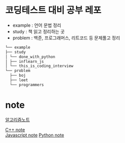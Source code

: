 # 코딩테스트 대비 공부 레포

- example : 언어 문법 정리
- study : 책 읽고 정리하는 곳
- problem : 백준, 프로그래머스, 리트코드 등 문제풀고 정리

```bash
└── example
├── study
│ └── done_with_python
│ ├── inflearn_js
│ └── this_is_coding_interview
└── problem
  ├── boj
  ├── leet
  └── programmers
```

# note

[알고리즘노트](https://siwonblue.notion.site/d9985e6e01594727ae82ffc378b22b48?v=4c08fe47dc314d079d34e3a9b90a4388)

[C++ note](https://siwonblue.notion.site/C-note-bcb57f7a20b543eb9d5c6f81c1a61996?pvs=4)  
[Javascript note](https://siwonblue.notion.site/Javascript-note-c2c7efe79daa4ee48b43314d32d91c65?pvs=4)
[Python note](https://www.notion.so/siwonblue/Python-note-c31d8c15e9f845b48a6ca6b4525fdc4c?pvs=4)
